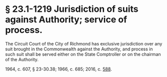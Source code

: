# § 23.1-1219 Jurisdiction of suits against Authority; service of process.

<p>The Circuit Court of the City of Richmond has exclusive jurisdiction over any suit brought in the Commonwealth against the Authority, and process in such suit shall be served either on the State Comptroller or on the chairman of the Authority.</p><p>1964, c. 607, § 23-30.38; 1966, c. 685; 2016, c. <a href='http://lis.virginia.gov/cgi-bin/legp604.exe?161+ful+CHAP0588'>588</a>.</p>